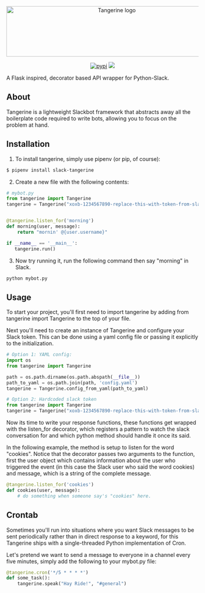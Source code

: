 <p align="center">
  <img src="https://s3.amazonaws.com/nf-assets/tangerine.svg" alt="Tangerine logo" width="563" height="132">
  <div align="center">
    <a href="https://pypi.org/project/slack-tangerine/"><img src="https://img.shields.io/pypi/v/slack-tangerine.svg#cachebust" alt="pypi"></a>
    <a href="https://pypi.python.org/pypi/slack-tangerine/"><img src="https://img.shields.io/pypi/pyversions/slack-tangerine.svg" /></a>
  </div>
</p>

A Flask inspired, decorator based API wrapper for Python-Slack.

## About

Tangerine is a lightweight Slackbot framework that abstracts away all the boilerplate code required to write bots, allowing you to focus on the problem at hand.

## Installation

1. To install tangerine, simply use pipenv (or pip, of course):

```bash
$ pipenv install slack-tangerine
```

2. Create a new file with the following contents:

```python
# mybot.py
from tangerine import Tangerine
tangerine = Tangerine("xoxb-1234567890-replace-this-with-token-from-slack")


@tangerine.listen_for('morning')
def morning(user, message):
    return "mornin' @{user.username}"

if __name__ == '__main__':
   tangerine.run()
 ```

3. Now try running it, run the following command then say "morning" in Slack.

```bash
python mybot.py
```

## Usage
To start your project, you'll first need to import tangerine by adding from tangerine import Tangerine to the top of your file.

Next you'll need to create an instance of Tangerine and configure your Slack token. This can be done using a yaml config file or passing it explicitly to the initialization.

```python
# Option 1: YAML config:
import os
from tangerine import Tangerine

path = os.path.dirname(os.path.abspath(__file__))
path_to_yaml = os.path.join(path, 'config.yaml')
tangerine = Tangerine.config_from_yaml(path_to_yaml)

# Option 2: Hardcoded slack token
from tangerine import Tangerine
tangerine = Tangerine("xoxb-1234567890-replace-this-with-token-from-slack")
```

Now its time to write your response functions, these functions get wrapped with the listen_for decorator, which registers a pattern to watch the slack conversation for and which python method should handle it once its said.

In the following example, the method is setup to listen for the word "cookies". Notice that the decorator passes two arguments to the function, first the user object which contains information about the user who triggered the event (in this case the Slack user who said the word cookies) and message, which is a string of the complete message.

```python
@tangerine.listen_for('cookies')
def cookies(user, message):
    # do something when someone say's "cookies" here.
```

## Crontab

Sometimes you'll run into situations where you want Slack messages to be sent periodically rather than in direct response to a keyword, for this Tangerine ships with a single-threaded Python implementation of Cron.

Let's pretend we want to send a message to everyone in a channel every five minutes, simply add the following to your mybot.py file:

```python
@tangerine.cron('*/5 * * * *')
def some_task():
    tangerine.speak("Hay Ride!", "#general")
```

